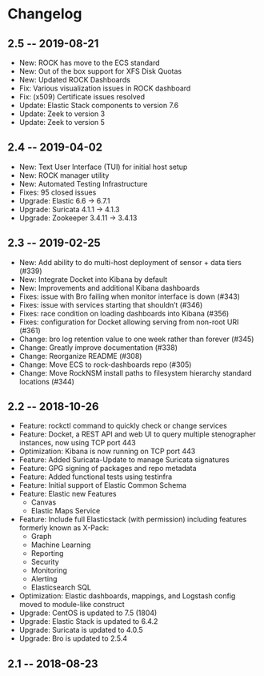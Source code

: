 # Changelog

## 2.5 -- 2019-08-21

- New: ROCK has move to the ECS standard  
- New: Out of the box support for XFS Disk Quotas  
- New: Updated ROCK Dashboards  
- Fix: Various visualization issues in ROCK dashboard  
- Fix: (x509) Certificate issues resolved  
- Update: Elastic Stack components to version 7.6
- Update: Zeek to version 3  
- Update: Zeek to version 5  

## 2.4 -- 2019-04-02

- New: Text User Interface (TUI) for initial host setup  
- New: ROCK manager utility  
- New: Automated Testing Infrastructure  
- Fixes: 95 closed issues  
- Upgrade: Elastic 6.6 -> 6.7.1  
- Upgrade: Suricata 4.1.1 -> 4.1.3  
- Upgrade: Zookeeper 3.4.11 -> 3.4.13  


## 2.3 -- 2019-02-25

- New: Add ability to do multi-host deployment of sensor + data tiers (#339)
- New: Integrate Docket into Kibana by default
- New: Improvements and additional Kibana dashboards
- Fixes: issue with Bro failing when monitor interface is down (#343)
- Fixes: issue with services starting that shouldn’t (#346)
- Fixes: race condition on loading dashboards into Kibana (#356)
- Fixes: configuration for Docket allowing serving from non-root URI (#361)
- Change: bro log retention value to one week rather than forever (#345)
- Change: Greatly improve documentation  (#338)
- Change: Reorganize README (#308)
- Change: Move ECS to rock-dashboards repo (#305)
- Change: Move RockNSM install paths to filesystem hierarchy standard locations (#344)


## 2.2 -- 2018-10-26  

- Feature: rockctl command to quickly check or change services  
- Feature: Docket, a REST API and web UI to query multiple stenographer instances, now using TCP port 443  
- Optimization: Kibana is now running on TCP port 443  
- Feature: Added Suricata-Update to manage Suricata signatures  
- Feature: GPG signing of packages and repo metadata  
- Feature: Added functional tests using testinfra  
- Feature: Initial support of Elastic Common Schema  
- Feature: Elastic new Features  
  - Canvas  
  - Elastic Maps Service  
- Feature: Include full Elasticstack (with permission) including features formerly known as X-Pack:  
  - Graph  
  - Machine Learning  
  - Reporting  
  - Security  
  - Monitoring  
  - Alerting  
  - Elasticsearch SQL  
- Optimization: Elastic dashboards, mappings, and Logstash config moved to module-like construct  
- Upgrade: CentOS is updated to 7.5 (1804)  
- Upgrade: Elastic Stack is updated to 6.4.2  
- Upgrade: Suricata is updated to 4.0.5  
- Upgrade: Bro is updated to 2.5.4  


## 2.1 -- 2018-08-23  

<!--
New: description
Fixes: description
Change: description

Feature: description
Bug: description
Optimization: description
Upgrade: description
-->
